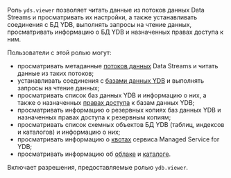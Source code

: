 Роль `yds.viewer` позволяет читать данные из потоков данных Data Streams и просматривать их настройки, а также устанавливать соединения c БД YDB, выполнять запросы на чтение данных, просматривать информацию о БД YDB и назначенных правах доступа к ним.

Пользователи с этой ролью могут:
* просматривать метаданные [потоков данных](../../data-streams/concepts/glossary.md#stream-concepts) Data Streams и читать данные из таких потоков;
* устанавливать соединения c [базами данных YDB](../../ydb/concepts/resources.md#database) и выполнять запросы на чтение данных;
* просматривать список баз данных YDB и информацию о них, а также о назначенных [правах доступа](../../iam/concepts/access-control/index.md) к базам данных YDB;
* просматривать информацию о резервных копиях баз данных YDB и назначенных правах доступа к резервным копиям;
* просматривать список схемных объектов БД YDB (таблиц, индексов и каталогов) и информацию о них;
* просматривать информацию о [квотах](../../ydb/concepts/limits.md#ydb-quotas) сервиса Managed Service for YDB;
* просматривать информацию об [облаке](../../resource-manager/concepts/resources-hierarchy.md#cloud) и [каталоге](../../resource-manager/concepts/resources-hierarchy.md#folder).

Включает разрешения, предоставляемые ролью `ydb.viewer`.